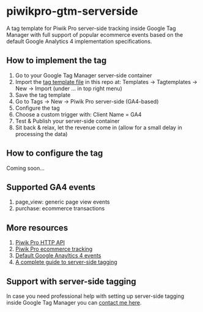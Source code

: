 # piwikpro-gtm-serverside
A tag template for Piwik Pro server-side tracking inside Google Tag Manager with full support of popular ecommerce events based on the default Google Analytics 4 implementation specifications.

## How to implement the tag
1. Go to your Google Tag Manager server-side container
2. Import the [tag template file](https://github.com/endgameapp/piwikpro-gtm-serverside/blob/main/piwikpro-gtm-serverside-ga4.tpl) in this repo at: Templates -> Tagtemplates -> New -> Import (under ... in top right menu)
3. Save the tag template
4. Go to Tags -> New -> Piwik Pro server-side (GA4-based)
5. Configure the tag
6. Choose a custom trigger with: Client Name = GA4
7. Test & Publish your server-side container
8. Sit back & relax, let the revenue come in (allow for a small delay in processing the data)

## How to configure the tag
Coming soon...

## Supported GA4 events
1. page_view: generic page view events
2. purchase: ecommerce transactions

## More resources
1. [Piwik Pro HTTP API](https://developers.piwik.pro/en/latest/data_collection/api/http_api.html)
2. [Piwik Pro ecommerce tracking](https://help.piwik.pro/support/getting-started/track-ecommerce/)
3. [Default Google Anayltics 4 events](https://developers.google.com/analytics/devguides/collection/ga4/reference/events)
4. [A complete guide to server-side tagging](https://www.simoahava.com/analytics/server-side-tagging-google-tag-manager/)

## Support with server-side tagging
In case you need professional help with setting up server-side tagging inside Google Tag Manager you can [contact me here](https://dennisvreeke.com).
